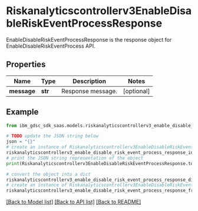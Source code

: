 # Riskanalyticscontrollerv3EnableDisableRiskEventProcessResponse

EnableDisableRiskEventProcessResponse is the response object for EnableDisableRiskEventProcess API.

## Properties

Name | Type | Description | Notes
------------ | ------------- | ------------- | -------------
**message** | **str** | Response message. | [optional] 

## Example

```python
from ibm_gdsc_sdk_saas.models.riskanalyticscontrollerv3_enable_disable_risk_event_process_response import Riskanalyticscontrollerv3EnableDisableRiskEventProcessResponse

# TODO update the JSON string below
json = "{}"
# create an instance of Riskanalyticscontrollerv3EnableDisableRiskEventProcessResponse from a JSON string
riskanalyticscontrollerv3_enable_disable_risk_event_process_response_instance = Riskanalyticscontrollerv3EnableDisableRiskEventProcessResponse.from_json(json)
# print the JSON string representation of the object
print(Riskanalyticscontrollerv3EnableDisableRiskEventProcessResponse.to_json())

# convert the object into a dict
riskanalyticscontrollerv3_enable_disable_risk_event_process_response_dict = riskanalyticscontrollerv3_enable_disable_risk_event_process_response_instance.to_dict()
# create an instance of Riskanalyticscontrollerv3EnableDisableRiskEventProcessResponse from a dict
riskanalyticscontrollerv3_enable_disable_risk_event_process_response_from_dict = Riskanalyticscontrollerv3EnableDisableRiskEventProcessResponse.from_dict(riskanalyticscontrollerv3_enable_disable_risk_event_process_response_dict)
```
[[Back to Model list]](../README.md#documentation-for-models) [[Back to API list]](../README.md#documentation-for-api-endpoints) [[Back to README]](../README.md)


